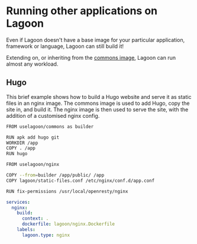 # Running other applications on Lagoon

Even if Lagoon doesn't have a base image for your particular application, framework or language, Lagoon can still build it!

Extending on, or inheriting from the [commons image](../docker-images/commons.md), Lagoon can run almost any workload.

## Hugo

This brief example shows how to build a Hugo website and serve it as static files in an nginx image. The commons image is used to add Hugo, copy the site in, and build it. The nginx image is then used to serve the site, with the addition of a customised nginx config.

```bash title="nginx.dockerfile snippet"
FROM uselagoon/commons as builder

RUN apk add hugo git
WORKDIR /app
COPY . /app
RUN hugo

FROM uselagoon/nginx

COPY --from=builder /app/public/ /app
COPY lagoon/static-files.conf /etc/nginx/conf.d/app.conf

RUN fix-permissions /usr/local/openresty/nginx
```

```yaml title="docker-compose.yml snippet"
services:
  nginx:
    build:
      context: .
      dockerfile: lagoon/nginx.Dockerfile
    labels:
      lagoon.type: nginx
```

